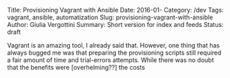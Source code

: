 Title: Provisioning Vagrant with Ansible
Date: 2016-01-
Category: /dev
Tags: vagrant, ansible, automatization
Slug: provisioning-vagrant-with-ansible
Author: Giulia Vergottini
Summary: Short version for index and feeds
Status: draft


Vagrant is an amazing tool, I already said that. However, one thing that has always bugged me was that preparing the provisioning scripts still required a fair amount of time and trial-errors attempts. While there was no doubt that the benefits were [overhelming??] the costs
